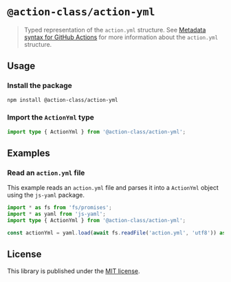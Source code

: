 # `@action-class/action-yml`

> Typed representation of the `action.yml` structure. See
> [Metadata syntax for GitHub Actions](https://docs.github.com/en/actions/creating-actions/metadata-syntax-for-github-actions)
> for more information about the `action.yml` structure.

## Usage

### Install the package

```bash
npm install @action-class/action-yml
```

### Import the `ActionYml` type

```typescript
import type { ActionYml } from '@action-class/action-yml';
```

## Examples

### Read an `action.yml` file

This example reads an `action.yml` file and parses it into a `ActionYml` object using the `js-yaml` package.

```typescript
import * as fs from 'fs/promises';
import * as yaml from 'js-yaml';
import type { ActionYml } from '@action-class/action-yml';

const actionYml = yaml.load(await fs.readFile('action.yml', 'utf8')) as ActionYml;
```

## License

This library is published under the [MIT license](LICENSE).

